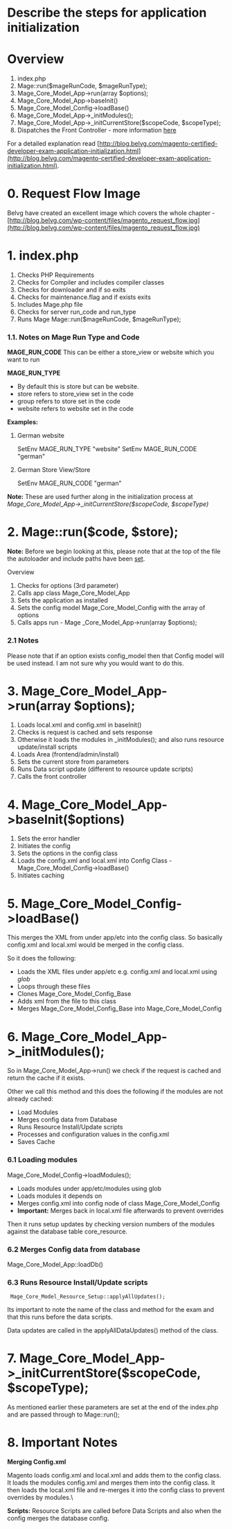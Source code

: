 # Describe the steps for application initialization

# Overview

1. index.php
2. Mage::run($mageRunCode, $mageRunType);
3. Mage_Core_Model_App->run(array $options);
4. Mage_Core_Model_App->baseInit()
5. Mage_Core_Model_Config->loadBase()
6. Mage_Core_Model_App->\_initModules();
7. Mage_Core_Model_App->\_initCurrentStore($scopeCode, $scopeType);
8. Dispatches the Front Controller - more information [here](https://github.com/colinmurphy/magento-exam-notes/blob/master/2.%20Request%20Flow/2.%20Front%20Controller/2.%20Describe%20the%20role%20of%20the%20front%20controller.md)

For a detailed explanation read [http://blog.belvg.com/magento-certified-developer-exam-application-initialization.html](http://blog.belvg.com/magento-certified-developer-exam-application-initialization.html).


# 0. Request Flow Image

Belvg have created an excellent image which covers the whole chapter - [http://blog.belvg.com/wp-content/files/magento_request_flow.jpg](http://blog.belvg.com/wp-content/files/magento_request_flow.jpg)



# 1. index.php


1. Checks PHP Requirements
2. Checks for Compiler and includes compiler classes
3. Checks for downloader and if so exits
4. Checks for maintenance.flag and if exists exits
5. Includes Mage.php file
6. Checks for server run_code and run_type
7. Runs Mage Mage::run($mageRunCode, $mageRunType);


### 1.1. Notes on Mage Run Type and Code

**MAGE_RUN_CODE**
This can be either a store_view or website which you want to run

**MAGE_RUN_TYPE**
- By default this is store but can be website.
- store refers to store_view set in the code
- group refers to store set in the code
- website refers to website set in the code

**Examples:**

1. German website

    SetEnv MAGE_RUN_TYPE "website"
    SetEnv MAGE_RUN_CODE "german"


2. German Store View/Store

    SetEnv MAGE_RUN_CODE "german"


**Note:** These are used further along in the initialization process at *Mage_Core_Model_App->\_initCurrentStore($scopeCode, $scopeType)*


# 2. Mage::run($code, $store);

**Note:** Before we begin looking at this, please note that at the top of the file the autoloader and include paths have been [set](https://github.com/colinmurphy/magento-exam-notes/blob/master/1.%20Basics/1.%20Architecture/6.%20Explain%20class%20naming%20conventions%20and%20their%20relationship%20with%20the%20autoloader.md).

Overview

1. Checks for options (3rd parameter)
2. Calls app class Mage_Core_Model_App
3. Sets the application as installed
4. Sets the config model Mage_Core_Model_Config with the array of options
5. Calls apps run - Mage  _Core_Model_App->run(array $options);


### 2.1 Notes

Please note that if an option exists config_model then that Config model will be used instead.
I am not sure why you would want to do this.


# 3. Mage_Core_Model_App->run(array $options);

1. Loads local.xml and config.xml in baseInit()
2. Checks is request is cached and sets response
3. Otherwise it loads the modules in \_initModules(); and also runs resource update/install scripts
4. Loads Area (frontend/admin/install)
5. Sets the current store from parameters
6. Runs Data script update (different to resource update scripts)
7. Calls the front controller

# 4. Mage_Core_Model_App->baseInit($options)

1. Sets the error handler
2. Initiates the config
3. Sets the options in the config class
4. Loads the config.xml and local.xml into Config Class -  Mage_Core_Model_Config->loadBase()
5. Initiates caching

# 5. Mage_Core_Model_Config->loadBase()

This merges the XML from under app/etc into the config class.
So basically config.xml and local.xml would be merged in the config class.

So it does the following:

- Loads the XML files under app/etc e.g. config.xml and local.xml using *glob*
- Loops through these files
- Clones Mage_Core_Model_Config_Base
- Adds xml from the file to this class
- Merges Mage_Core_Model_Config_Base into Mage_Core_Model_Config

# 6. Mage_Core_Model_App->\_initModules();

So in Mage_Core_Model_App->run() we check if the request is cached and return the cache if it exists.

Other we call this method and this does the following if the modules are not already cached:

- Load Modules
- Merges config data from Database
- Runs Resource Install/Update scripts
- Processes and configuration values in the config.xml
- Saves Cache

### 6.1 Loading modules

Mage_Core_Model_Config->loadModules();

- Loads modules under app/etc/modules using glob
- Loads modules it depends on
- Merges config.xml into config node of class Mage_Core_Model_Config
- **Important:** Merges back in local.xml file afterwards to prevent overrides

Then it runs setup updates by checking version numbers of the modules against the database table core_resource.

### 6.2 Merges Config data from database

Mage_Core_Model_App::loadDb()

### 6.3 Runs Resource Install/Update scripts


     Mage_Core_Model_Resource_Setup::applyAllUpdates();


Its important to note the name of the class and method for the exam and that this runs before the data scripts.

Data updates are called in the applyAllDataUpdates() method of the class.


# 7. Mage_Core_Model_App->\_initCurrentStore($scopeCode, $scopeType);

As mentioned earlier these parameters are set at the end of the index.php and are passed through to Mage::run();


# 8. Important Notes

**Merging Config.xml**

Magento loads config.xml and local.xml and adds them to the config class.
It loads the modules config.xml and merges them into the config class.
It then loads the local.xml file and re-merges it into the config class to prevent overrides by modules.\

**Scripts:**
Resource Scripts are called before Data Scripts and also when the config merges the database config.
